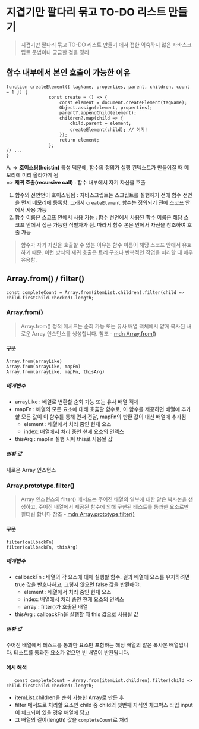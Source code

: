 # 지겹기만 팔다리 묶고 TO-DO 리스트 만들기

> 지겹기만 팔다리 묶고 TO-DO 리스트 만들기 에서 접한 익숙하지 않은 자바스크립트 문법이나 궁금한 점을 정리

## 함수 내부에서 본인 호출이 가능한 이유

```
function createElement({ tagName, properties, parent, children, count = 1 }) {
				const create = () => {
					const element = document.createElement(tagName);
					Object.assign(element, properties);
					parent?.appendChild(element);
					children?.map(child => {
						child.parent = element;
						createElement(child); // 여기!
					});
					return element;
				};
// ...
}
```

A. => **호이스팅(hoistin)** 특성 덕분에, 함수의 정의가 실행 컨텍스트가 만들어질 때 메모리에 미리 올라가게 됨  
=> **재귀 호출(recursive call)** : 함수 내부에서 자기 자신을 호출

1. 함수의 선언언이 호이스팅됨 : 자바스크립트는 스크립트를 실행하기 전에 함수 선언을 먼저 메모리에 등록함. 그래서 `createElement` 함수는 정의되기 전에 스코프 안에서 사용 가능
2. 함수 이름은 스코프 안에서 사용 가능 : 함수 선언에서 사용된 함수 이름은 해당 스코프 안에서 접근 가능한 식별자가 됨. 따라서 함수 본문 안에서 자신을 참조하여 호출 가능

> 함수가 자기 자신을 호출할 수 있는 이유는 함수 이름이 해당 스코프 안에서 유효하기 때문. 이런 방식의 재귀 호출은 트리 구조나 반복적인 작업을 처리할 때 매우 유용함.

## Array.from() / filter()

`const completeCount = Array.from(itemList.children).filter(child => child.firstChild.checked).length;`

### Array.from()

> Array.from() 정적 메서드는 순회 가능 또는 유사 배열 객체에서 얕게 복사된 새로운 Array 인스턴스를 생성합니다.
> 참조 - [mdn Array.from()](https://developer.mozilla.org/ko/docs/Web/JavaScript/Reference/Global_Objects/Array/from)

#### 구문

```
Array.from(arrayLike)
Array.from(arrayLike, mapFn)
Array.from(arrayLike, mapFn, thisArg)
```

##### 매개변수

- arrayLike : 배열로 변환할 순회 가능 또는 유사 배열 객체
- mapFn : 배열의 모든 요소에 대해 호춣할 함수로, 이 함수를 제공하면 배열에 추가할 모든 값이 이 함수를 통해 먼저 전달, mapFn의 반환 값이 대신 배열에 추가됨
  - element : 배열에서 처리 중인 현재 요소
  - index: 배열에서 처리 중인 현재 요소의 인덱스
- thisArg : mapFn 실행 시에 this로 사용될 값

##### 반환 값

새로운 Array 인스턴스

### Array.prototype.filter()

> Array 인스턴스의 filter() 메서드는 주어진 배열의 일부에 대한 얕은 복사본을 생성하고, 주어진 배열에서 제공된 함수에 의해 구현된 테스트를 통과한 요소로만 필터링 합니다
> 참조 - [mdn Array.prototype.filter()](https://developer.mozilla.org/ko/docs/Web/JavaScript/Reference/Global_Objects/Array/filter)

#### 구문

```
filter(callbackFn)
filter(callbackFn, thisArg)
```

##### 매개변수

- callbackFn : 배열의 각 요소에 대해 실행할 함수. 결과 배열에 요소를 유지하려면 true 값을 반호나하고, 그렇지 않으면 false 값을 반환해야.
  - element : 배열에서 처리 중인 현재 요소
  - index: 배열에서 처리 중인 현재 요소의 인덱스
  - array : filter()가 호춣된 배열
- thisArg : callbackFn을 실행할 때 this 값으로 사용될 값

##### 반환 값

주어진 배열에서 테스트를 통과한 요소만 포함하는 해당 배열의 얕은 복사본 배열입니다. 테스트를 통과한 요소가 없으면 빈 배열이 반환됩니다.

#### 예시 해석

`	const completeCount = Array.from(itemList.children).filter(child => child.firstChild.checked).length;`

- itemList.children을 순회 가능한 Array로 만든 후
- filter 메서드로 처리할 요소인 child 중 child의 첫번째 자식인 체크박스 타입 input이 체크되어 있을 경우 배열에 담고
- 그 배열의 길이(length) 값을 `completeCount`로 처리
